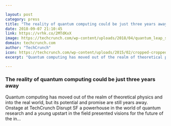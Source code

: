 ```yaml
---

layout: post
category: press
title: "The reality of quantum computing could be just three years away"
date: 2018-09-07 21:10:45
link: https://vrhk.co/2MTdKxX
image: https://techcrunch.com/wp-content/uploads/2018/04/quantum_leap_s1_1_10.jpg?w=764
domain: techcrunch.com
author: "TechCrunch"
icon: https://techcrunch.com/wp-content/uploads/2015/02/cropped-cropped-favicon-gradient.png?w=180
excerpt: "Quantum computing has moved out of the realm of theoretical physics and into the real world, but its potential and promise are still years away. Onstage at TechCrunch Disrupt SF a powerhouse in the world of quantum research and a young upstart in the field presented visions for the future of the in…"

---
```


### The reality of quantum computing could be just three years away

Quantum computing has moved out of the realm of theoretical physics and into the real world, but its potential and promise are still years away. Onstage at TechCrunch Disrupt SF a powerhouse in the world of quantum research and a young upstart in the field presented visions for the future of the in…